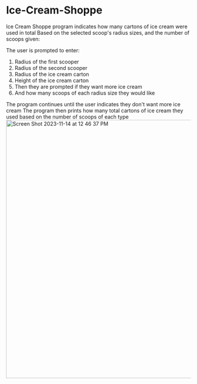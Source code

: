 # Ice-Cream-Shoppe
Ice Cream Shoppe program indicates how many cartons of ice cream were used in total
Based on the selected scoop's radius sizes, and the number of scoops given:

The user is prompted to enter:
1) Radius of the first scooper
2) Radius of the second scooper
3) Radius of the ice cream carton
4) Height of the ice cream carton
5) Then they are prompted if they want more ice cream
6) And how many scoops of each radius size they would like

The program continues until the user indicates they don't want more ice cream
The program then prints how many total cartons of ice cream they used based on the number of scoops of each type
<img width="704" alt="Screen Shot 2023-11-14 at 12 46 37 PM" src="https://github.com/treaddevs/Ice-Cream-Shoppe/assets/148214913/4d6019ff-228e-4023-8891-08670cf16c88">
